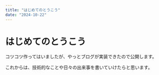 ```yaml
---
title: "はじめてのとうこう"
date: "2024-10-22"
---
```


# はじめてのとうこう
コツコツ作ってはいましたが、やっとブログが実装できたので公開します。

これからは、技術的なことや日々の出来事を書いていけたらと思います。

